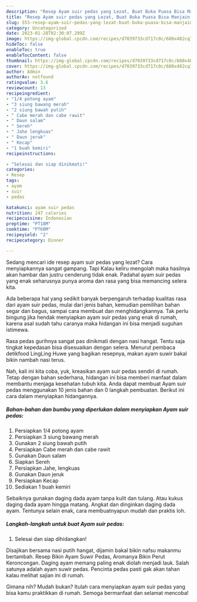 ```yaml
---
description: "Resep Ayam suir pedas yang Lezat, Buat Buka Puasa Bisa Manjain Lidah"
title: "Resep Ayam suir pedas yang Lezat, Buat Buka Puasa Bisa Manjain Lidah"
slug: 553-resep-ayam-suir-pedas-yang-lezat-buat-buka-puasa-bisa-manjain-lidah
category: Uncategorized
date: 2023-01-28T02:30:07.299Z
image: https://img-global.cpcdn.com/recipes/d7039733cd717c0c/680x482cq70/ayam-suir-pedas-foto-resep-utama.jpg
hideToc: false
enableToc: true
enableTocContent: false
thumbnail: https://img-global.cpcdn.com/recipes/d7039733cd717c0c/680x482cq70/ayam-suir-pedas-foto-resep-utama.jpg
cover: https://img-global.cpcdn.com/recipes/d7039733cd717c0c/680x482cq70/ayam-suir-pedas-foto-resep-utama.jpg
author: Admin
authorAv: notfound
ratingvalue: 3.6
reviewcount: 13
recipeingredient:
- "1/4 potong ayam"
- "3 siung bawang merah"
- "2 siung bawah putih"
- " Cabe merah dan cabe rawit"
- " Daun salam"
- " Sereh"
- " Jahe lengkuas"
- " Daun jeruk"
- " Kecap"
- "1 buah kemiri"
recipeinstructions:

- "Selesai dan siap dinikmati!"
categories:
- Resep
tags:
- ayam
- suir
- pedas

katakunci: ayam suir pedas 
nutrition: 247 calories
recipecuisine: Indonesian
preptime: "PT18M"
cooktime: "PT60M"
recipeyield: "2"
recipecategory: Dinner

---
```



Sedang mencari ide resep ayam suir pedas yang lezat? Cara menyiapkannya sangat gampang. Tapi Kalau keliru mengolah maka hasilnya akan hambar dan justru cenderung tidak enak. Padahal ayam suir pedas yang enak seharusnya punya aroma dan rasa yang bisa memancing selera kita.


Ada beberapa hal yang sedikit banyak berpengaruh terhadap kualitas rasa dari ayam suir pedas, mulai dari jenis bahan, kemudian pemilihan bahan segar dan bagus, sampai cara membuat dan menghidangkannya. Tak perlu bingung jika hendak menyiapkan ayam suir pedas yang enak di rumah, karena asal sudah tahu caranya maka hidangan ini bisa menjadi suguhan istimewa.

Rasa pedas gurihnya sangat pas dinikmati dengan nasi hangat. Tentu saja tingkat kepedasan bisa disesuaikan dengan selera. Menurut pembaca detikfood LingLing Huwe yang bagikan resepnya, makan ayam suwir bakal bikin nambah nasi terus.


Nah, kali ini kita coba, yuk, kreasikan ayam suir pedas sendiri di rumah. Tetap dengan bahan sederhana, hidangan ini bisa memberi manfaat dalam membantu menjaga kesehatan tubuh kita. Anda dapat membuat Ayam suir pedas menggunakan 10 jenis bahan dan 0 langkah pembuatan. Berikut ini cara dalam menyiapkan hidangannya.

<!--inarticleads1-->

##### Bahan-bahan dan bumbu yang diperlukan dalam menyiapkan Ayam suir pedas:

1. Persiapkan 1/4 potong ayam
1. Persiapkan 3 siung bawang merah
1. Gunakan 2 siung bawah putih
1. Persiapkan  Cabe merah dan cabe rawit
1. Gunakan  Daun salam
1. Siapkan  Sereh
1. Persiapkan  Jahe, lengkuas
1. Gunakan  Daun jeruk
1. Persiapkan  Kecap
1. Sediakan 1 buah kemiri


Sebaiknya gunakan daging dada ayam tanpa kulit dan tulang. Atau kukus daging dada ayam hingga matang. Angkat dan dinginkan daging dada ayam. Tentunya selain enak, cara membuatnyapun mudah dan praktis loh. 

<!--inarticleads2-->

##### Langkah-langkah untuk buat Ayam suir pedas:


1. Selesai dan siap dihidangkan!

Disajikan bersama nasi putih hangat, dijamin bakal bikin nafsu makanmu bertambah. Resep Bikin Ayam Suwir Pedas, Aromanya Bikin Perut Keroncongan. Daging ayam memang paling enak diolah menjadi lauk. Salah satunya adalah ayam suwir pedas. Pencinta pedas pasti gak akan tahan kalau melihat sajian ini di rumah. 

Gimana nih? Mudah bukan? Itulah cara menyiapkan ayam suir pedas yang bisa kamu praktikkan di rumah. Semoga bermanfaat dan selamat mencoba!
